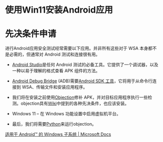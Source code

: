 # 使用Win11安装Android应用



# 先决条件申请

进行Android应用安全测试经常需要以下应用。并非所有这些对于 WSA 本身都不是必需的，但通常对 Android 测试和连接很有用。

- [Android Studio](https://developer.android.com/studio)是任何 Android 测试的必备工具。它提供了一个调试器，以及一种以易于理解的格式查看 APK 组件的方法。
- [ ](https://developer.android.com/studio/releases/platform-tools)[Android Debug Bridge](https://developer.android.com/studio/command-line/adb) (ADB)需要[Android SDK 工具](https://developer.android.com/studio/releases/platform-tools)，它将用于从命令行连接到 WSA、传输文件和安装应用程序。

- 我们将在安装之前使用[Objection](https://github.com/sensepost/objection)修补 APK，并对目标应用程序执行一些检测。objection具有[Wiki](https://github.com/sensepost/objection/wiki/Patching-Android-Applications)中提到的各种先决条件，也应该安装。
- Windows 11 – 在 Windows 功能设置中启用虚拟机平台。
- 最后，我们将需要[Python](https://www.python.org/downloads/windows/)来运行objection。





[适用于 Android™️ 的 Windows 子系统 | Microsoft Docs](https://docs.microsoft.com/zh-cn/windows/android/wsa/)